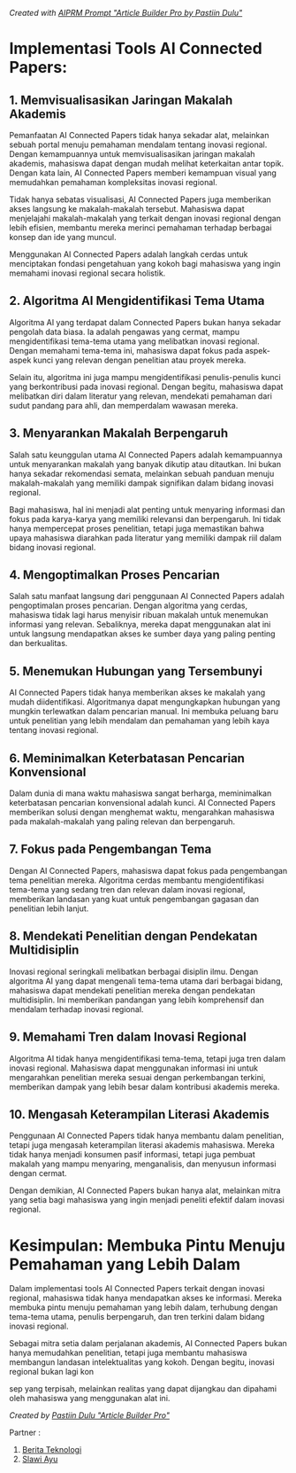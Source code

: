 _Created with [AIPRM Prompt "Article Builder Pro by Pastiin Dulu"](https://www.aiprm.com/prompts/copywriting/writing/1805771235708375040/)_

# Implementasi Tools AI Connected Papers:

## 1. Memvisualisasikan Jaringan Makalah Akademis

Pemanfaatan AI Connected Papers tidak hanya sekadar alat, melainkan sebuah portal menuju pemahaman mendalam tentang inovasi regional. Dengan kemampuannya untuk memvisualisasikan jaringan makalah akademis, mahasiswa dapat dengan mudah melihat keterkaitan antar topik. Dengan kata lain, AI Connected Papers memberi kemampuan visual yang memudahkan pemahaman kompleksitas inovasi regional.

Tidak hanya sebatas visualisasi, AI Connected Papers juga memberikan akses langsung ke makalah-makalah tersebut. Mahasiswa dapat menjelajahi makalah-makalah yang terkait dengan inovasi regional dengan lebih efisien, membantu mereka merinci pemahaman terhadap berbagai konsep dan ide yang muncul.

Menggunakan AI Connected Papers adalah langkah cerdas untuk menciptakan fondasi pengetahuan yang kokoh bagi mahasiswa yang ingin memahami inovasi regional secara holistik.

## 2. Algoritma AI Mengidentifikasi Tema Utama

Algoritma AI yang terdapat dalam Connected Papers bukan hanya sekadar pengolah data biasa. Ia adalah pengawas yang cermat, mampu mengidentifikasi tema-tema utama yang melibatkan inovasi regional. Dengan memahami tema-tema ini, mahasiswa dapat fokus pada aspek-aspek kunci yang relevan dengan penelitian atau proyek mereka.

Selain itu, algoritma ini juga mampu mengidentifikasi penulis-penulis kunci yang berkontribusi pada inovasi regional. Dengan begitu, mahasiswa dapat melibatkan diri dalam literatur yang relevan, mendekati pemahaman dari sudut pandang para ahli, dan memperdalam wawasan mereka.

## 3. Menyarankan Makalah Berpengaruh

Salah satu keunggulan utama AI Connected Papers adalah kemampuannya untuk menyarankan makalah yang banyak dikutip atau ditautkan. Ini bukan hanya sekadar rekomendasi semata, melainkan sebuah panduan menuju makalah-makalah yang memiliki dampak signifikan dalam bidang inovasi regional.

Bagi mahasiswa, hal ini menjadi alat penting untuk menyaring informasi dan fokus pada karya-karya yang memiliki relevansi dan berpengaruh. Ini tidak hanya mempercepat proses penelitian, tetapi juga memastikan bahwa upaya mahasiswa diarahkan pada literatur yang memiliki dampak riil dalam bidang inovasi regional.

## 4. Mengoptimalkan Proses Pencarian

Salah satu manfaat langsung dari penggunaan AI Connected Papers adalah pengoptimalan proses pencarian. Dengan algoritma yang cerdas, mahasiswa tidak lagi harus menyisir ribuan makalah untuk menemukan informasi yang relevan. Sebaliknya, mereka dapat menggunakan alat ini untuk langsung mendapatkan akses ke sumber daya yang paling penting dan berkualitas.

## 5. Menemukan Hubungan yang Tersembunyi

AI Connected Papers tidak hanya memberikan akses ke makalah yang mudah diidentifikasi. Algoritmanya dapat mengungkapkan hubungan yang mungkin terlewatkan dalam pencarian manual. Ini membuka peluang baru untuk penelitian yang lebih mendalam dan pemahaman yang lebih kaya tentang inovasi regional.

## 6. Meminimalkan Keterbatasan Pencarian Konvensional

Dalam dunia di mana waktu mahasiswa sangat berharga, meminimalkan keterbatasan pencarian konvensional adalah kunci. AI Connected Papers memberikan solusi dengan menghemat waktu, mengarahkan mahasiswa pada makalah-makalah yang paling relevan dan berpengaruh.

## 7. Fokus pada Pengembangan Tema

Dengan AI Connected Papers, mahasiswa dapat fokus pada pengembangan tema penelitian mereka. Algoritma cerdas membantu mengidentifikasi tema-tema yang sedang tren dan relevan dalam inovasi regional, memberikan landasan yang kuat untuk pengembangan gagasan dan penelitian lebih lanjut.

## 8. Mendekati Penelitian dengan Pendekatan Multidisiplin

Inovasi regional seringkali melibatkan berbagai disiplin ilmu. Dengan algoritma AI yang dapat mengenali tema-tema utama dari berbagai bidang, mahasiswa dapat mendekati penelitian mereka dengan pendekatan multidisiplin. Ini memberikan pandangan yang lebih komprehensif dan mendalam terhadap inovasi regional.

## 9. Memahami Tren dalam Inovasi Regional

Algoritma AI tidak hanya mengidentifikasi tema-tema, tetapi juga tren dalam inovasi regional. Mahasiswa dapat menggunakan informasi ini untuk mengarahkan penelitian mereka sesuai dengan perkembangan terkini, memberikan dampak yang lebih besar dalam kontribusi akademis mereka.

## 10. Mengasah Keterampilan Literasi Akademis

Penggunaan AI Connected Papers tidak hanya membantu dalam penelitian, tetapi juga mengasah keterampilan literasi akademis mahasiswa. Mereka tidak hanya menjadi konsumen pasif informasi, tetapi juga pembuat makalah yang mampu menyaring, menganalisis, dan menyusun informasi dengan cermat.

Dengan demikian, AI Connected Papers bukan hanya alat, melainkan mitra yang setia bagi mahasiswa yang ingin menjadi peneliti efektif dalam inovasi regional.

# Kesimpulan: Membuka Pintu Menuju Pemahaman yang Lebih Dalam

Dalam implementasi tools AI Connected Papers terkait dengan inovasi regional, mahasiswa tidak hanya mendapatkan akses ke informasi. Mereka membuka pintu menuju pemahaman yang lebih dalam, terhubung dengan tema-tema utama, penulis berpengaruh, dan tren terkini dalam bidang inovasi regional.

Sebagai mitra setia dalam perjalanan akademis, AI Connected Papers bukan hanya memudahkan penelitian, tetapi juga membantu mahasiswa membangun landasan intelektualitas yang kokoh. Dengan begitu, inovasi regional bukan lagi kon

sep yang terpisah, melainkan realitas yang dapat dijangkau dan dipahami oleh mahasiswa yang menggunakan alat ini.

_Created by [Pastiin Dulu "Article Builder Pro"](https://www.pastiin.com)_

Partner :
1. [Berita Teknologi](https://beritateknologi.id)
2. [Slawi Ayu](https://www.slawiayu.com)
